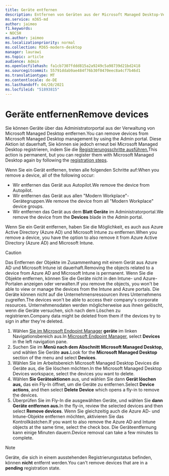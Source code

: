 ```yaml
---
title: Geräte entfernen
description: Entfernen von Geräten aus der Microsoft Managed Desktop-Verwaltung
ms.service: m365-md
author: jaimeo
f1.keywords:
- NOCSH
ms.author: jaimeo
ms.localizationpriority: normal
ms.collection: M365-modern-desktop
manager: laurawi
ms.topic: article
audience: Admin
ms.openlocfilehash: fa1cb7307fddd815a2a9249c5a98739d21bd2418
ms.sourcegitcommit: 55791ddab9ae484f76b30f0470eec8a4cf7b46d1
ms.translationtype: MT
ms.contentlocale: de-DE
ms.lasthandoff: 04/20/2021
ms.locfileid: "51893815"
---
```

# <a name="remove-devices"></a><span data-ttu-id="62160-103">Geräte entfernen</span><span class="sxs-lookup"><span data-stu-id="62160-103">Remove devices</span></span>

<span data-ttu-id="62160-104">Sie können Geräte über das Administratorportal aus der Verwaltung von Microsoft Managed Desktop entfernen.</span><span class="sxs-lookup"><span data-stu-id="62160-104">You can remove devices from Microsoft Managed Desktop management by using the Admin portal.</span></span> <span data-ttu-id="62160-105">Diese Aktion ist dauerhaft, Sie können sie jedoch erneut bei Microsoft Managed Desktop registrieren, indem Sie die [Registrierungsschritte ausführen.](../get-started/register-devices-self.md)</span><span class="sxs-lookup"><span data-stu-id="62160-105">This action is permanent, but you can register them with Microsoft Managed Desktop again by following the [registration steps](../get-started/register-devices-self.md).</span></span>

<span data-ttu-id="62160-106">Wenn Sie ein Gerät entfernen, treten alle folgenden Schritte auf:</span><span class="sxs-lookup"><span data-stu-id="62160-106">When you remove a device, all of the following occur:</span></span>

- <span data-ttu-id="62160-107">Wir entfernen das Gerät aus Autopilot.</span><span class="sxs-lookup"><span data-stu-id="62160-107">We remove the device from Autopilot.</span></span>
- <span data-ttu-id="62160-108">Wir entfernen das Gerät aus allen "Modern Workplace"-Gerätegruppen.</span><span class="sxs-lookup"><span data-stu-id="62160-108">We remove the device from  all "Modern Workplace" device groups.</span></span>
- <span data-ttu-id="62160-109">Wir entfernen das Gerät aus dem **Blatt Geräte** im Administratorportal.</span><span class="sxs-lookup"><span data-stu-id="62160-109">We remove the device from the **Devices** blade in the Admin portal.</span></span>

<span data-ttu-id="62160-110">Wenn Sie ein Gerät entfernen, haben Sie die Möglichkeit, es auch aus Azure Active Directory (Azure AD) und Microsoft Intune zu entfernen.</span><span class="sxs-lookup"><span data-stu-id="62160-110">When you remove a device, you have the option to also remove it from Azure Active Directory (Azure AD) and Microsoft Intune.</span></span>
 
> [!CAUTION]
> <span data-ttu-id="62160-111">Das Entfernen der Objekte im Zusammenhang mit einem Gerät aus Azure AD und Microsoft Intune ist dauerhaft.</span><span class="sxs-lookup"><span data-stu-id="62160-111">Removing the objects related to a device from Azure AD and Microsoft Intune is permanent.</span></span> <span data-ttu-id="62160-112">Wenn Sie die Objekte entfernen, können Sie die Geräte nicht in den Intune- und Azure-Portalen anzeigen oder verwalten.</span><span class="sxs-lookup"><span data-stu-id="62160-112">If you remove the objects, you won't be able to view or manage the devices from the Intune and Azure portals.</span></span> <span data-ttu-id="62160-113">Die Geräte können nicht auf die Unternehmensressourcen ihres Unternehmens zugreifen.</span><span class="sxs-lookup"><span data-stu-id="62160-113">The devices won't be able to access their company's corporate resources.</span></span> <span data-ttu-id="62160-114">Unternehmensdaten werden möglicherweise aus ihnen gelöscht, wenn die Geräte versuchen, sich nach dem Löschen zu registrieren.</span><span class="sxs-lookup"><span data-stu-id="62160-114">Company data might be deleted from them if the devices try to sign in after they're deleted.</span></span>

1. <span data-ttu-id="62160-115">Wählen [Sie im Microsoft Endpoint Manager](https://endpoint.microsoft.com/) **geräte** im linken Navigationsbereich aus.</span><span class="sxs-lookup"><span data-stu-id="62160-115">In [Microsoft Endpoint Manager](https://endpoint.microsoft.com/), select **Devices** in the left navigation pane.</span></span>
2. <span data-ttu-id="62160-116">Suchen Sie im **Menü nach dem Abschnitt Microsoft Managed Desktop,** und wählen Sie Geräte **aus.**</span><span class="sxs-lookup"><span data-stu-id="62160-116">Look for the **Microsoft Managed Desktop** section of the menu and select **Devices**.</span></span>
3. <span data-ttu-id="62160-117">Wählen Sie im Arbeitsbereich Microsoft Managed Desktop Devices die Geräte aus, die Sie löschen möchten.</span><span class="sxs-lookup"><span data-stu-id="62160-117">In the Microsoft Managed Desktop Devices workspace, select the devices you want to delete.</span></span>
4. <span data-ttu-id="62160-118">Wählen **Sie Geräteaktionen** aus, und wählen Sie dann **Gerät löschen aus,** das ein Fly-In öffnet, um die Geräte zu entfernen.</span><span class="sxs-lookup"><span data-stu-id="62160-118">Select **Device actions**, and then select **Delete Device** which opens a fly-in to remove the devices.</span></span>
5. <span data-ttu-id="62160-119">Überprüfen Sie im Fly-In die ausgewählten Geräte, und wählen Sie **dann Geräte entfernen aus.**</span><span class="sxs-lookup"><span data-stu-id="62160-119">In the fly-in, review the selected devices and then select **Remove devices**.</span></span> <span data-ttu-id="62160-120">Wenn Sie gleichzeitig auch die Azure AD- und Intune-Objekte entfernen möchten, aktivieren Sie das Kontrollkästchen.</span><span class="sxs-lookup"><span data-stu-id="62160-120">If you want to also remove the Azure AD and Intune objects at the same time, select the check box.</span></span> <span data-ttu-id="62160-121">Die Geräteentfernung kann einige Minuten dauern.</span><span class="sxs-lookup"><span data-stu-id="62160-121">Device removal can take a few minutes to complete.</span></span>

> [!NOTE]
> <span data-ttu-id="62160-122">Geräte, die sich in einem ausstehenden Registrierungsstatus befinden, können **nicht** entfernt werden.</span><span class="sxs-lookup"><span data-stu-id="62160-122">You can't remove devices that are in a **pending** registration state.</span></span>